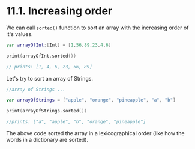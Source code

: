 # 11.1. Increasing order

We can call `sorted()` function to sort an array with the increasing order of it's values.

```swift
var arrayOfInt:[Int] = [1,56,89,23,4,6]

print(arrayOfInt.sorted())

// prints: [1, 4, 6, 23, 56, 89]
```

Let's try to sort an array of Strings.

```swift
//array of Strings ...

var arrayOfStrings = ["apple", "orange", "pineapple", "a", "b"]

print(arrayOfStrings.sorted())

//prints: ["a", "apple", "b", "orange", "pineapple"]
```

The above code sorted the array in a lexicographical order (like how the words in a dictionary are sorted).

###

###
